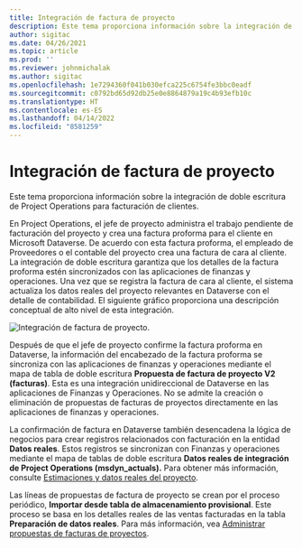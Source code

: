 ```yaml
---
title: Integración de factura de proyecto
description: Este tema proporciona información sobre la integración de doble escritura de Project Operations para facturación de clientes.
author: sigitac
ms.date: 04/26/2021
ms.topic: article
ms.prod: ''
ms.reviewer: johnmichalak
ms.author: sigitac
ms.openlocfilehash: 1e7294360f041b030efca225c6754fe3bbc0eadf
ms.sourcegitcommit: c0792bd65d92db25e0e8864879a19c4b93efb10c
ms.translationtype: HT
ms.contentlocale: es-ES
ms.lasthandoff: 04/14/2022
ms.locfileid: "8581259"
---
```

# <a name="project-invoice-integration"></a>Integración de factura de proyecto

Este tema proporciona información sobre la integración de doble escritura de Project Operations para facturación de clientes.

En Project Operations, el jefe de proyecto administra el trabajo pendiente de facturación del proyecto y crea una factura proforma para el cliente en Microsoft Dataverse. De acuerdo con esta factura proforma, el empleado de Proveedores o el contable del proyecto crea una factura de cara al cliente. La integración de doble escritura garantiza que los detalles de la factura proforma estén sincronizados con las aplicaciones de finanzas y operaciones. Una vez que se registra la factura de cara al cliente, el sistema actualiza los datos reales del proyecto relevantes en Dataverse con el detalle de contabilidad. El siguiente gráfico proporciona una descripción conceptual de alto nivel de esta integración.

   ![Integración de factura de proyecto.](./media/DW5Invoicing.png)

Después de que el jefe de proyecto confirme la factura proforma en Dataverse, la información del encabezado de la factura proforma se sincroniza con las aplicaciones de finanzas y operaciones mediante el mapa de tabla de doble escritura **Propuesta de factura de proyecto V2 (facturas)**. Esta es una integración unidireccional de Dataverse en las aplicaciones de Finanzas y Operaciones. No se admite la creación o eliminación de propuestas de facturas de proyectos directamente en las aplicaciones de finanzas y operaciones.

La confirmación de factura en Dataverse también desencadena la lógica de negocios para crear registros relacionados con facturación en la entidad **Datos reales**. Estos registros se sincronizan con Finanzas y operaciones mediante el mapa de tablas de doble escritura **Datos reales de integración de Project Operations (msdyn\_actuals).** Para obtener más información, consulte [Estimaciones y datos reales del proyecto](resource-dual-write-estimates-actuals.md). 

Las líneas de propuestas de factura de proyecto se crean por el proceso periódico, **Importar desde tabla de almacenamiento provisional**. Este proceso se basa en los detalles reales de las ventas facturadas en la tabla **Preparación de datos reales**. Para más información, vea [Administrar propuestas de facturas de proyectos](../invoicing/format-update-project-invoice-proposals.md#create-project-invoice-proposals). 
